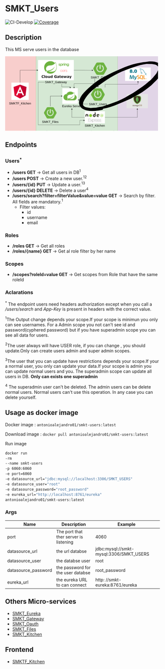 # SMKT_Users

![CI-Develop](https://github.com/AntonioAlejandro01/SMKT_Users/workflows/CI-Develop/badge.svg?branch=development)
[![Coverage](https://sonarcloud.io/api/project_badges/measure?project=AntonioAlejandro01_SMKT_Users&metric=coverage)](https://sonarcloud.io/dashboard?id=AntonioAlejandro01_SMKT_Users)

## Description

This MS serve users in the database

![X](smktusers.png)

## Endpoints

### Users<sup>\*<sup>

- **/users GET** -> Get all users in DB<sup>1</sup>
- **/users POST** -> Create a new user.<sup>12</sup>
- **/users/{id} PUT** -> Update a user.<sup>13</sup>
- **/users/{id} DELETE** -> Delete a user<sup>4</sup>
- **/users/search?filter=filterValue&value=value GET** -> Search by filter. All fields are mandatory.<sup>1</sup>
  - Filter values:
    - id
    - username
    - email

### Roles

- **/roles GET** -> Get all roles
- **/roles/{name} GET** -> Get al role filter by her name

### Scopes

- **/scopes?roleId=value GET** -> Get scopes from Role that have the same roleId

### Aclarations

<sup>*</sup> The endpoint users need headers authorization except when you call a _/users/search_ and _App-Key_ is present in headers with the correct value.

<sup>1</sup>The Output change depends your scope.If your scope is minimun you only can see usernames. For a Admin scope you not can't see id and password(cyphered password) but if you have superadmin scope you can see all data for users.

<sup>2</sup>The user always will have USER role, if you can change , you should update.Only can create users admin and super admin scopes.

<sup>3</sup>The user that you can update have restrictions depends your scope.If your a normal user, you only can update your data.If your scope is admin you can update normal users and you. The superadmin scope can update all users in DB. **Only can exists one superadmin**

<sup>4</sup> The superadmin user can't be deleted. The admin users can be delete normal users. Normal users can't use this operation. In any case you can delete yourself.

## Usage as docker image

Docker image : `antonioalejandro01/smkt-users:latest`

Download image : ```docker pull antonioalejandro01/smkt-users:latest```

Run image

```bash
docker run 
-rm
--name smkt-users
-p 6060:6060 
-e port=6060 
-e datasource_url="jdbc:mysql://localhost:3306/SMKT_USERS" 
-e datasource_user="root" 
-e datasource_password="root_password"
-e eureka_url="http://localhost:8761/eureka"
antonioalejandro01/smkt-users:latest 
```

### Args

| Name | Description | Example |
| ---- | ----------- | ------- |
| port | The port that ther server is listening | 4060 |
| datasource_url | the url databse | jdbc:mysql://smkt-mysql:3306/SMKT_USERS |
| datasource_user | the databse user | root |
| datasource_password | the password for the user databse | root_password |
| eureka_url | the eureka URL to can connect | http: //smkt-eureka:8761/eureka |

## Others Micro-services

- [SMKT_Eureka](https://github.com/AntonioAlejandro01/SMKT_Eureka)
- [SMKT_Gateway](https://github.com/AntonioAlejandro01/SMKT_Gateway)
- [SMKT_Oauth](https://github.com/AntonioAlejandro01/SMKT_Oauth)
- [SMKT_Files](https://github.com/AntonioAlejandro01/SMKT_Files)
- [SMKT_Kitchen](https://github.com/AntonioAlejandro01/SMKT_Kitchen)

## Frontend

- [SMKTF_Kitchen](https://github.com/AntonioAlejandro01/SMKTF_Kitchen)
